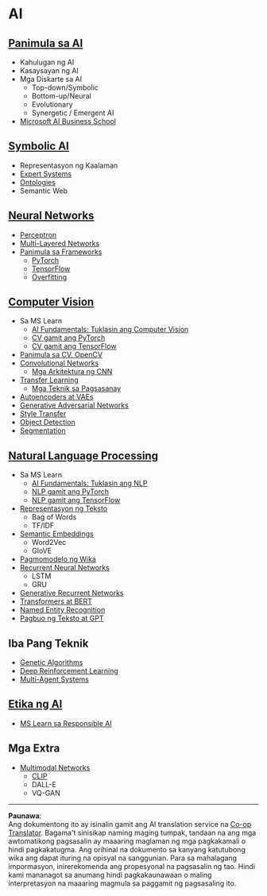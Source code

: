<!--
CO_OP_TRANSLATOR_METADATA:
{
  "original_hash": "f2f88dbd2debd38e26149b27b1fd272d",
  "translation_date": "2025-08-28T02:46:13+00:00",
  "source_file": "etc/Mindmap.md",
  "language_code": "tl"
}
-->
# AI

## [Panimula sa AI](https://github.com/microsoft/AI-For-Beginners/blob/main/lessons/1-Intro/README.md)
 - Kahulugan ng AI
 - Kasaysayan ng AI
 - Mga Diskarte sa AI
     - Top-down/Symbolic
     - Bottom-up/Neural
     - Evolutionary
     - Synergetic / Emergent AI
 - [Microsoft AI Business School](https://www.microsoft.com/ai/ai-business-school/?WT.mc_id=academic-77998-cacaste)

## [Symbolic AI](https://github.com/microsoft/AI-For-Beginners/blob/main/lessons/2-Symbolic/README.md)
 - Representasyon ng Kaalaman
 - [Expert Systems](https://github.com/microsoft/AI-For-Beginners/blob/main/lessons/2-Symbolic/Animals.ipynb)
 - [Ontologies](https://github.com/microsoft/AI-For-Beginners/blob/main/lessons/2-Symbolic/FamilyOntology.ipynb)
 - Semantic Web

## [Neural Networks](https://github.com/microsoft/AI-For-Beginners/blob/main/lessons/3-NeuralNetworks/README.md)
 - [Perceptron](https://github.com/microsoft/AI-For-Beginners/blob/main/lessons/3-NeuralNetworks/03-Perceptron/README.md)
 - [Multi-Layered Networks](https://github.com/microsoft/AI-For-Beginners/blob/main/lessons/3-NeuralNetworks/04-OwnFramework/README.md)
 - [Panimula sa Frameworks](https://github.com/microsoft/AI-For-Beginners/blob/main/lessons/3-NeuralNetworks/05-Frameworks/README.md)
   - [PyTorch](https://github.com/microsoft/AI-For-Beginners/blob/main/lessons/3-NeuralNetworks/05-Frameworks/IntroPyTorch.ipynb)
   - [TensorFlow](https://github.com/microsoft/AI-For-Beginners/blob/main/lessons/3-NeuralNetworks/05-Frameworks/IntroKerasTF.md)
   - [Overfitting](https://github.com/microsoft/AI-For-Beginners/blob/main/lessons/3-NeuralNetworks/05-Frameworks/Overfitting.md)

## [Computer Vision](https://github.com/microsoft/AI-For-Beginners/blob/main/lessons/4-ComputerVision/README.md)
 - Sa MS Learn
    - [AI Fundamentals: Tuklasin ang Computer Vision](https://docs.microsoft.com/learn/paths/explore-computer-vision-microsoft-azure/?WT.mc_id=academic-77998-cacaste)
    - [CV gamit ang PyTorch](https://docs.microsoft.com/learn/modules/intro-computer-vision-pytorch/?WT.mc_id=academic-77998-cacaste)
    - [CV gamit ang TensorFlow](https://docs.microsoft.com/learn/modules/intro-computer-vision-TensorFlow/?WT.mc_id=academic-77998-cacaste)
 - [Panimula sa CV. OpenCV](https://github.com/microsoft/AI-For-Beginners/blob/main/lessons/4-ComputerVision/06-IntroCV/README.md)
 - [Convolutional Networks](https://github.com/microsoft/AI-For-Beginners/blob/main/lessons/4-ComputerVision/07-ConvNets/README.md)
   - [Mga Arkitektura ng CNN](https://github.com/microsoft/AI-For-Beginners/blob/main/lessons/4-ComputerVision/07-ConvNets/CNN_Architectures.md)
 - [Transfer Learning](https://github.com/microsoft/AI-For-Beginners/blob/main/lessons/4-ComputerVision/08-TransferLearning/README.md)
   - [Mga Teknik sa Pagsasanay](https://github.com/microsoft/AI-For-Beginners/blob/main/lessons/4-ComputerVision/08-TransferLearning/TrainingTricks.md)
 - [Autoencoders at VAEs](https://github.com/microsoft/AI-For-Beginners/blob/main/lessons/4-ComputerVision/09-Autoencoders/README.md)
 - [Generative Adversarial Networks](https://github.com/microsoft/AI-For-Beginners/blob/main/lessons/4-ComputerVision/10-GANs/README.md)
 - [Style Transfer](https://github.com/microsoft/AI-For-Beginners/blob/main/lessons/4-ComputerVision/10-GANs/StyleTransfer.ipynb)
 - [Object Detection](https://github.com/microsoft/AI-For-Beginners/blob/main/lessons/4-ComputerVision/11-ObjectDetection/README.md)
 - [Segmentation](https://github.com/microsoft/AI-For-Beginners/blob/main/lessons/4-ComputerVision/12-Segmentation/README.md)
 
## [Natural Language Processing](https://github.com/microsoft/AI-For-Beginners/blob/main/lessons/5-NLP/README.md)
 - Sa MS Learn
    - [AI Fundamentals: Tuklasin ang NLP](https://docs.microsoft.com/learn/paths/explore-natural-language-processing/?WT.mc_id=academic-77998-cacaste)
    - [NLP gamit ang PyTorch](https://docs.microsoft.com/learn/modules/intro-natural-language-processing-pytorch/?WT.mc_id=academic-77998-cacaste)
    - [NLP gamit ang TensorFlow](https://docs.microsoft.com/learn/modules/intro-natural-language-processing-TensorFlow/?WT.mc_id=academic-77998-cacaste)
 - [Representasyon ng Teksto](https://github.com/microsoft/AI-For-Beginners/blob/main/lessons/5-NLP/13-TextRep/README.md)
    - Bag of Words
    - TF/IDF
 - [Semantic Embeddings](https://github.com/microsoft/AI-For-Beginners/blob/main/lessons/5-NLP/14-Embeddings/README.md)
    - Word2Vec
    - GloVE
 - [Pagmomodelo ng Wika](https://github.com/microsoft/AI-For-Beginners/blob/main/lessons/5-NLP/15-LanguageModeling)
 - [Recurrent Neural Networks](https://github.com/microsoft/AI-For-Beginners/blob/main/lessons/5-NLP/16-RNN/README.md)
     - LSTM
     - GRU
 - [Generative Recurrent Networks](https://github.com/microsoft/AI-For-Beginners/blob/main/lessons/5-NLP/17-GenerativeNetworks/README.md)
 - [Transformers at BERT](https://github.com/microsoft/AI-For-Beginners/blob/main/lessons/5-NLP/18-Transformers/README.md)
 - [Named Entity Recognition](https://github.com/microsoft/AI-For-Beginners/blob/main/lessons/5-NLP/19-NER/README.md)
 - [Pagbuo ng Teksto at GPT](https://github.com/microsoft/AI-For-Beginners/blob/main/lessons/5-NLP/20-LanguageModels/README.md)

## Iba Pang Teknik
 - [Genetic Algorithms](https://github.com/microsoft/AI-For-Beginners/blob/main/lessons/6-Other/21-GeneticAlgorithms/README.md)
 - [Deep Reinforcement Learning](https://github.com/microsoft/AI-For-Beginners/blob/main/lessons/6-Other/22-DeepRL/README.md)
 - [Multi-Agent Systems](https://github.com/microsoft/AI-For-Beginners/blob/main/lessons/6-Other/23-MultiagentSystems/README.md)

## [Etika ng AI](https://github.com/microsoft/AI-For-Beginners/blob/main/lessons/7-Ethics/README.md)
 - [MS Learn sa Responsible AI](https://docs.microsoft.com/learn/paths/responsible-ai-business-principles/?WT.mc_id=academic-77998-cacaste)

## Mga Extra
 - [Multimodal Networks](https://github.com/microsoft/AI-For-Beginners/blob/main/lessons/X-Extras/X1-MultiModal/README.md)
   - [CLIP](https://github.com/microsoft/AI-For-Beginners/blob/main/lessons/X-Extras/X1-MultiModal/Clip.ipynb)
   - DALL-E
   - VQ-GAN

---

**Paunawa**:  
Ang dokumentong ito ay isinalin gamit ang AI translation service na [Co-op Translator](https://github.com/Azure/co-op-translator). Bagama't sinisikap naming maging tumpak, tandaan na ang mga awtomatikong pagsasalin ay maaaring maglaman ng mga pagkakamali o hindi pagkakatugma. Ang orihinal na dokumento sa kanyang katutubong wika ang dapat ituring na opisyal na sanggunian. Para sa mahalagang impormasyon, inirerekomenda ang propesyonal na pagsasalin ng tao. Hindi kami mananagot sa anumang hindi pagkakaunawaan o maling interpretasyon na maaaring magmula sa paggamit ng pagsasaling ito.